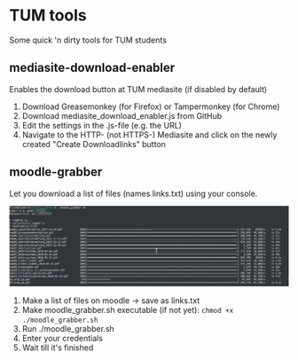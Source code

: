 # TUM tools

Some quick 'n dirty tools for TUM students


## mediasite-download-enabler

Enables the download button at TUM mediasite (if disabled by default)

1. Download Greasemonkey (for Firefox) or Tampermonkey (for Chrome)
2. Download mediasite_download_enabler.js from GitHub
3. Edit the settings in the .js-file (e.g. the URL)
4. Navigate to the HTTP- (not HTTPS-) Mediasite and click on the newly created "Create Downloadlinks" button


## moodle-grabber

Let you download a list of files (names links.txt) using your console.

![moodle-grabber in action](pics/grabber_example.png)

1. Make a list of files on moodle -> save as links.txt
2. Make moodle_grabber.sh executable (if not yet): `chmod +x ./moodle_grabber.sh`
3. Run ./moodle_grabber.sh
4. Enter your credentials
5. Wait till it's finished
